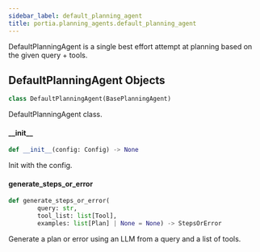 ```yaml
---
sidebar_label: default_planning_agent
title: portia.planning_agents.default_planning_agent
---
```


DefaultPlanningAgent is a single best effort attempt at planning based on the given query + tools.

## DefaultPlanningAgent Objects

```python
class DefaultPlanningAgent(BasePlanningAgent)
```

DefaultPlanningAgent class.

#### \_\_init\_\_

```python
def __init__(config: Config) -> None
```

Init with the config.

#### generate\_steps\_or\_error

```python
def generate_steps_or_error(
        query: str,
        tool_list: list[Tool],
        examples: list[Plan] | None = None) -> StepsOrError
```

Generate a plan or error using an LLM from a query and a list of tools.

